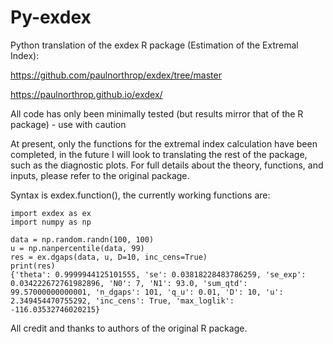 # Py-exdex
Python translation of the exdex R package (Estimation of the Extremal Index):
 
 
 https://github.com/paulnorthrop/exdex/tree/master
 
 https://paulnorthrop.github.io/exdex/
 
 
 All code has only been minimally tested (but results mirror that of the R package) - use with caution
 
 
At present, only the functions for the extremal index calculation have been completed, in the future I will look to translating the rest of the package, such as the diagnostic plots. For full details about the theory, functions, and inputs, please refer to the original package.
 
 
Syntax is exdex.function(), the currently working functions are:

```python:Code
import exdex as ex
import numpy as np

data = np.random.randn(100, 100)
u = np.nanpercentile(data, 99)
res = ex.dgaps(data, u, D=10, inc_cens=True)
print(res)
{'theta': 0.9999944125101555, 'se': 0.03818228483786259, 'se_exp': 0.034222672761982896, 'N0': 7, 'N1': 93.0, 'sum_qtd': 99.57000000000001, 'n_dgaps': 101, 'q_u': 0.01, 'D': 10, 'u': 2.349454470755292, 'inc_cens': True, 'max_loglik': -116.03532746020215}
```

All credit and thanks to authors of the original R package.

